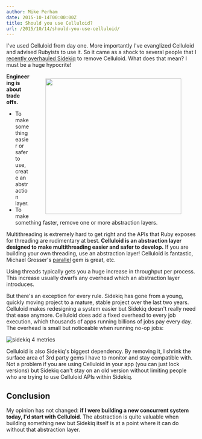 ```yaml
---
author: Mike Perham
date: 2015-10-14T00:00:00Z
title: Should you use Celluloid?
url: /2015/10/14/should-you-use-celluloid/
---
```


I've used Celluloid from day one.  More importantly I've evanglized
Celluloid and advised Rubyists to use it.  So it came as a shock to
several people that I [recently overhauled Sidekiq][1] to remove Celluloid.
What does that mean?  I must be a huge hypocrite!

<figure style="float: right;">
  <img src="https://raw.github.com/celluloid/celluloid-logos/master/celluloid/celluloid.png" width="360px" />
</figure>

**Engineering is about trade offs.**

* To make something easier or safer to use, create an abstraction layer.
* To make something faster, remove one or more abstraction layers.

Multithreading is extremely hard to get right and the APIs that Ruby
exposes for threading are rudimentary at best.  **Celluloid is an
abstraction layer designed to make multithreading easier and
safer to develop.**  If you are building your own threading, use an
abstraction layer!  Celluloid is fantastic, Michael Grosser's
[parallel][0] gem is great, etc.

Using threads typically gets you a huge increase in throughput per process.
This increase usually dwarfs any overhead which an abstraction layer introduces.

But there's an exception for every rule.  Sidekiq has gone from a
young, quickly moving project to a mature, stable project over the last two
years.  Celluloid makes redesigning a system easier but Sidekiq doesn't
really need that ease anymore.  Celluloid does add a fixed overhead to
every job execution, which thousands of apps running billions of jobs pay every day.  The
overhead is small but noticeable when running no-op jobs:

![sidekiq 4 metrics](/images/sidekiq4.png)

Celluloid is also Sidekiq's biggest dependency.  By removing it, I
shrink the surface area of 3rd party gems I have to monitor and stay
compatible with.  Not a problem if you are using Celluloid in your app
(you can just lock versions) but Sidekiq can't stay on an old version
without limiting people who are trying to use Celluloid APIs within Sidekiq.

## Conclusion

My opinion has not changed: **if I were building a new concurrent system today, I'd
start with Celluloid**.  The abstraction is quite valuable when
building something new but Sidekiq itself is at a point where it can
do without that abstraction layer.

[0]: https://github.com/grosser/parallel
[1]: https://github.com/mperham/sidekiq/pull/2593
